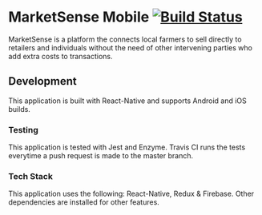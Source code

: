 # MarketSense Mobile [![Build Status](https://travis-ci.com/ninjaengineers/market-sense-mobile.svg?token=XhqG9x8JhqazdqQwRrUe&branch=master)](https://travis-ci.com/ninjaengineers/market-sense-mobile)

MarketSense is a platform the connects local farmers to sell directly to retailers and individuals without the need of other intervening parties who add extra costs to transactions.

## Development

This application is built with React-Native and supports Android and iOS builds.

### Testing

This application is tested with Jest and Enzyme. Travis CI runs the tests everytime a push request is made to the master branch.

### Tech Stack

This application uses the following: React-Native, Redux & Firebase. Other dependencies are installed for other features.